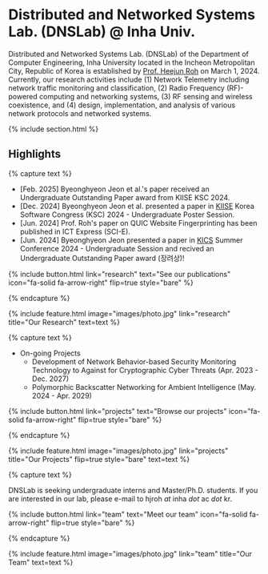 ---
---

# Distributed and Networked Systems Lab. (DNSLab) @ Inha Univ.

Distributed and Networked Systems Lab. (DNSLab) of the Department of Computer Engineering, Inha University located in the Incheon Metropolitan City, Republic of Korea is established by [Prof. Heejun Roh](https://hjroh.kr) on March 1, 2024. Currently, our research activities include (1) Network Telemetry including network traffic monitoring and classification, (2) Radio Frequency (RF)-powered computing and networking systems, (3) RF sensing and wireless coexistence, and (4) design, implementation, and analysis of various network protocols and networked systems.

{% include section.html %}

## Highlights

{% capture text %}

* [Feb. 2025] Byeonghyeon Jeon et al.'s paper received an Undergraduate Outstanding Paper award from KIISE KSC 2024.
* [Dec. 2024] Byeonghyeon Jeon et al. presented a paper in [KIISE](https://www.kiise.or.kr) Korea Software Congress (KSC) 2024 - Undergraduate Poster Session.
* [Jun. 2024] Prof. Roh's paper on QUIC Website Fingerprinting has been published in ICT Express (SCI-E).
* [Jun. 2024] Byeonghyeon Jeon presented a paper in [KICS](https://www.kics.or.kr) Summer Conference 2024 - Undergraduate Session and recived an Undergraduate Outstanding Paper award (장려상)!

{%
  include button.html
  link="research"
  text="See our publications"
  icon="fa-solid fa-arrow-right"
  flip=true
  style="bare"
%}

{% endcapture %}

{%
  include feature.html
  image="images/photo.jpg"
  link="research"
  title="Our Research"
  text=text
%}

{% capture text %}

* On-going Projects
  - Development of Network Behavior-based Security Monitoring Technology to Against for Cryptographic Cyber Threats (Apr. 2023 - Dec. 2027)
  - Polymorphic Backscatter Networking for Ambient Intelligence (May. 2024 - Apr. 2029)

{%
  include button.html
  link="projects"
  text="Browse our projects"
  icon="fa-solid fa-arrow-right"
  flip=true
  style="bare"
%}

{% endcapture %}

{%
  include feature.html
  image="images/photo.jpg"
  link="projects"
  title="Our Projects"
  flip=true
  style="bare"
  text=text
%}

{% capture text %}

DNSLab is seeking undergraduate interns and Master/Ph.D. students. If you are interested in our lab, please e-mail to hjroh _at_ inha _dot_ ac _dot_ kr.

{%
  include button.html
  link="team"
  text="Meet our team"
  icon="fa-solid fa-arrow-right"
  flip=true
  style="bare"
%}

{% endcapture %}

{%
  include feature.html
  image="images/photo.jpg"
  link="team"
  title="Our Team"
  text=text
%}
